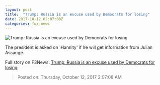 ```yaml
---
layout: post
title:  "Trump: Russia is an excuse used by Democrats for losing"
date: 2017-10-12 02:07:08Z
categories: fox-news
---
```


![Trump: Russia is an excuse used by Democrats for losing](http://a57.foxnews.com/media2.foxnews.com/BrightCove/694940094001/2017/10/12/640/360/694940094001_5606529216001_5606451200001-vs.jpg)

The president is asked on 'Hannity' if he will get information from Julian Assange.


Full story on F3News: [Trump: Russia is an excuse used by Democrats for losing](http://www.f3nws.com/n/Cf2cgC)

> Posted on: Thursday, October 12, 2017 2:07:08 AM
